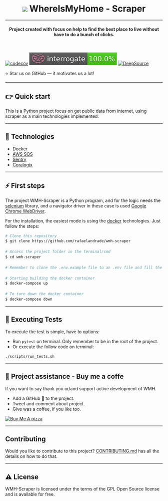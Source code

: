 
<h1 align="center"> <img src="https://w7.pngwing.com/pngs/307/624/png-transparent-computer-icons-house-home-icon-angle-text-logo.png" width="30">
 WhereIsMyHome - Scraper </h1>


---

<h4 align="center"> Project created with focus on help to find the best place to live without have to do a bunch of clicks. </h4>

<br>

[![codecov](https://codecov.io/gh/rafaelandrade/wmh-scraper/branch/master/graph/badge.svg?token=0Q7YEZ5695)](https://codecov.io/gh/rafaelandrade/wmh-scraper)
![interrogate](interrogate_badge.svg)
[![DeepSource](https://deepsource.io/gh/rafaelandrade/wmh-scraper.svg/?label=active+issues&show_trend=true&token=UJMtOl1bqm06d0OL2Q_VbxJ4)](https://deepsource.io/gh/rafaelandrade/wmh-scraper/?ref=repository-badge)
<p>⭐ Star us on GitHub — it motivates us a lot!</p>

----

<h2> 👉 Quick start </h2>

This is a Python project focus on get public data from internet, using scraper as a main technologies implemented.

---
<h2> 🔌 Technologies </h2>

- Docker
- [AWS SQS](https://docs.aws.amazon.com/sqs/)
- [Sentry](https://docs.sentry.io/)
- [Coralogix](https://coralogix.com/integrations/coralogix-python-integration/)

---
<h2> ⚡️ First steps </h2>

The project WMH-Scraper is a Python program, and for the logic needs the [selenium](https://selenium-python.readthedocs.io/) 
library, and a navigator driver in these case is used [Google Chrome WebDriver](https://chromedriver.chromium.org/downloads). 

For the installation, the easiest mode is using the [docker](https://docs.docker.com/install/) technologies. Just follow the steps:

```bash
# Clone this repository
$ git clone https://github.com/rafaelandrade/wmh-scraper

# Access the project folder in the terminal/cmd
$ cd wmh-scraper

# Remember to clone the .env.example file to an .env file and fill the file.

# Starting building the docker container
$ docker-compose up

# To turn down the docker container
$ docker-compose down

```
----

## 🧚 Executing Tests

To execute the test is simple, have to options:

- Run `pytest` on terminal. Only remember to be in the root of the project.
- Or execute the follow code on terminal:

```shell 
./scripts/run_tests.sh
```

---

<h2> 🍕 Project assistance - Buy me a coffe </h2>

If you want to say thank you or/and support active development of WMH.

- Add a GitHub 🌟 to the project.
- Tweet and comment about project.
- Give was a coffee, if you like too.

<a href="https://www.buymeacoffee.com/rafaelasndrade" target="_blank"><img src="https://www.buymeacoffee.com/assets/img/custom_images/orange_img.png" alt="Buy Me A pizza" style="height: auto !important;width: auto !important;" ></a>

---
<h2> Contributing </h2>

Would you like to contribute to this project? [CONTRIBUTING.md](CONTRIBUTING.md) has all the details on how to do that.

---
<h2> ⚠️ License </h2>

WMH-Scraper is licensed under the terms of the GPL Open Source license and is available for free.